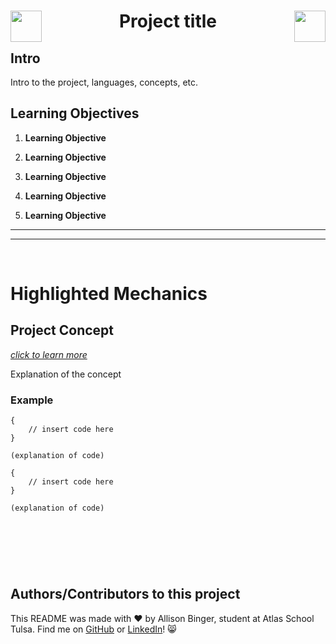   <h1 align="center">
  <img src="insert-image-url-here" align="left" width="50">
    Project title
  <img src="insert-image-url-here" align="right" width="50"></h1>


## Intro
Intro to the project, languages, concepts, etc.


## Learning Objectives

1. **Learning Objective**

2. **Learning Objective**

3. **Learning Objective**

4. **Learning Objective**
   
5. **Learning Objective**

---
---
&nbsp;
&nbsp;

# Highlighted Mechanics

## Project Concept
[*click to learn more*](insert-url-to-page)

Explanation of the concept

### Example
```
{
	// insert code here
}

(explanation of code)
```
```
{
	// insert code here
}

(explanation of code)
```

&nbsp;
---
&nbsp;

## Authors/Contributors to this project
This README was made with :heart: by Allison Binger, student at Atlas School Tulsa. Find me on [GitHub](https://github.com/allisonabinger) or [LinkedIn](https://linkedin.com/in/allisonbinger)! :smile_cat:
